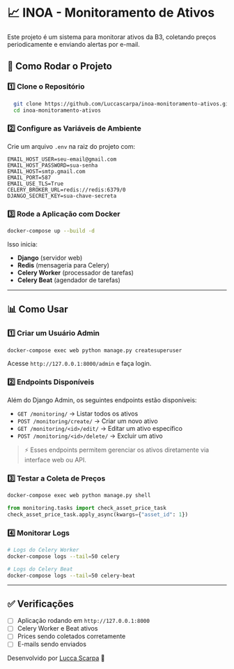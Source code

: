 # 📈 INOA - Monitoramento de Ativos

Este projeto é um sistema para monitorar ativos da B3, coletando preços periodicamente e enviando alertas por e-mail.

## 🚀 Como Rodar o Projeto

### **1️⃣ Clone o Repositório**

```bash
  git clone https://github.com/Luccascarpa/inoa-monitoramento-ativos.git
  cd inoa-monitoramento-ativos
```

### **2️⃣ Configure as Variáveis de Ambiente**

Crie um arquivo `.env` na raiz do projeto com:

```env
EMAIL_HOST_USER=seu-email@gmail.com
EMAIL_HOST_PASSWORD=sua-senha
EMAIL_HOST=smtp.gmail.com
EMAIL_PORT=587
EMAIL_USE_TLS=True
CELERY_BROKER_URL=redis://redis:6379/0
DJANGO_SECRET_KEY=sua-chave-secreta
```

### **3️⃣ Rode a Aplicação com Docker**

```bash
docker-compose up --build -d
```

Isso inicia:

- **Django** (servidor web)
- **Redis** (mensageria para Celery)
- **Celery Worker** (processador de tarefas)
- **Celery Beat** (agendador de tarefas)

---

## 📊 Como Usar

### **1️⃣ Criar um Usuário Admin**

```bash
docker-compose exec web python manage.py createsuperuser
```

Acesse `http://127.0.0.1:8000/admin` e faça login.

### **2️⃣ Endpoints Disponíveis**
Além do Django Admin, os seguintes endpoints estão disponíveis:

- `GET /monitoring/` → Listar todos os ativos
- `POST /monitoring/create/` → Criar um novo ativo
- `GET /monitoring/<id>/edit/` → Editar um ativo específico
- `POST /monitoring/<id>/delete/` → Excluir um ativo

> ⚡ Esses endpoints permitem gerenciar os ativos diretamente via interface web ou API.

### **3️⃣ Testar a Coleta de Preços**

```bash
docker-compose exec web python manage.py shell
```

```python
from monitoring.tasks import check_asset_price_task
check_asset_price_task.apply_async(kwargs={"asset_id": 1})
```

### **4️⃣ Monitorar Logs**

```bash
# Logs do Celery Worker
docker-compose logs --tail=50 celery

# Logs do Celery Beat
docker-compose logs --tail=50 celery-beat
```

---

## ✅ Verificações

- [ ] Aplicação rodando em `http://127.0.0.1:8000`
- [ ] Celery Worker e Beat ativos
- [ ] Prices sendo coletados corretamente
- [ ] E-mails sendo enviados

Desenvolvido por [Lucca Scarpa](https://github.com/Luccascarpa) 🚀

